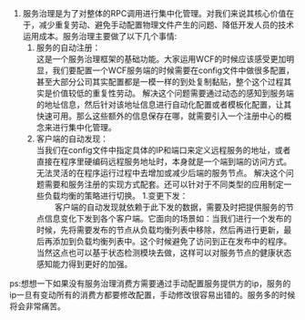1. 服务治理是为了对整体的RPC调用进行集中化管理。对我们来说其核心价值在于，减少重复劳动、避免手动配置物理文件产生的问题、降低开发人员的技术运用成本。服务治理主要做了以下几个事情:
    1. 服务的自动注册：  
      这是一个服务治理框架的基础功能。大家运用WCF的时候应该感受更加明显，我们要配置一个WCF服务端的时候需要在config文件中做很多配置，甚至大部分公司其实配置都是一模一样的到处复制黏贴，整个这个过程其实是价值较低的重复性劳动。
解决这个问题需要通过动态的感知到服务端的地址信息，然后针对该地址信息进行自动化配置或者模板化配置，让其快速可用。那么这些额外的信息保存在哪，就需要引入一个注册中心的概念来进行集中化管理。
    1. 客户端的自动发现：  
      当我们在config文件中指定具体的IP和端口来定义远程服务的地址，或者直接在程序里硬编码远程服务地址时，本身就是一个端到端的访问方式。无法灵活的在程序运行过程中去增加或减少后端的服务节点。
解决这个问题需要和服务注册的实现方式配套。还可以针对于不同类型的应用制定一些负载均衡的策略进行切换。
    1.变更下发：  
　　  客户端的自动发现就依赖于此下发的数据，需要及时把提供服务的节点信息变化下发到各个客户端。它面向的场景如：当我们进行一个发布的时候，先将需要发布的节点从负载均衡列表中移除，然后再进行更新，最后再添加到负载均衡列表中。这个时候避免了访问到正在发布中的程序。当然这点也可以基于状态检测模块去做，这样可以对服务节点的健康状态感知能力得到更好的加强。   

ps:想想一下如果没有服务治理消费方需要通过手动配置服务提供方的ip，服务的ip一旦有变动所有的消费方都要修改配置，手动修改很容易出错的。服务多的时候将会非常痛苦。  
